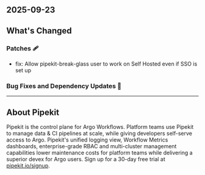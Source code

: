 ## 2025-09-23

## What's Changed
### Patches 🩹
* fix: Allow pipekit-break-glass user to work on Self Hosted even if SSO is set up 



### Bug Fixes and Dependency Updates 🐞

---

## About Pipekit

Pipekit is the control plane for Argo Workflows. Platform teams use Pipekit to manage data & CI pipelines at scale, while giving developers self-serve access to Argo. Pipekit's unified logging view, Workflow Metrics dashboards, enterprise-grade RBAC and multi-cluster management capabilities lower maintenance costs for platform teams while delivering a superior devex for Argo users. Sign up for a 30-day free trial at [pipekit.io/signup](https://pipekit.io/signup?utm_campaign=release-notes).

